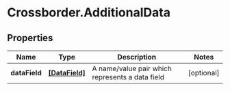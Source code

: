 # Crossborder.AdditionalData

## Properties

Name | Type | Description | Notes
------------ | ------------- | ------------- | -------------
**dataField** | [**[DataField]**](DataField.md) | A name/value pair which represents a data field | [optional] 


